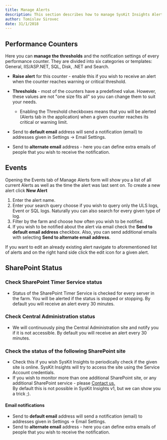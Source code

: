 ```yaml
---
title: Manage Alerts
description: This section describes how to manage SysKit Insights Alerts.
author: Tomislav Sirovec
date: 31/1/2018
---
```


## Performance Counters

Here you can __manage the thresholds__ and the notification settings of every performance counter. They are divided into six categories or templates: General, IIS/ASP.NET, SQL, Disk, .NET and Search.
- __Raise alert__ for this counter - enable this if you wish to receive an alert when the counter reaches warning or critical threshold. 
- __Thresholds__ - most of the counters have a predefined value. However, these values are not "one size fits all" so you can change them to suit your needs.
    - Enabling the Threshold checkboxes means that you will be alerted (Alerts tab in the application) when a given counter reaches its critical or warning limit. 

- Send to __default email__ address will send a notification (email) to addresses given in Settings -> Email Settings.
- Send to __alternate email__ address - here you can define extra emails of people that you wish to receive the notification. 

## Events

Opening the Events tab of Manage Alerts form will show you a list of all current Alerts as well as the time the alert was last sent on. 
To create a new alert click __New Alert__
1. Enter the alert name.
1. Enter your search query choose if you wish to query only the ULS logs, Event or SQL logs. Naturally you can also search for every given type of log.
1. Filter by the farm and choose how often you wish to be notified.  
1. If you wish to be notified about the alert via email check the __Send to default email address__ checkbox. Also, you can send additional emails with selecting __Send to alternate email address__.  

If you want to edit an already existing alert navigate to aforementioned list of alerts and on the right hand side click the edit icon for a given alert. 

## SharePoint Status

### Check SharePoint Timer Service status
- Status of the SharePoint Timer Service is checked for every server in the farm. You will be alerted if the status is stopped or stopping. By default you will receive an alert every 30 minutes. 

### Check Central Administration status
- We will continuously ping the Central Administration site and notify you if it is not accessible. By default you will receive an alert every 30 minutes. 

### Check the status of the following SharePoint site
* Check this if you wish SysKit Insights to periodically check if the given site is online. SysKit Insights will try to access the site using the Service Account credentials.  
* If you wish to monitor more than one additional SharePoint site, or any additional SharePoint service - please [Contact us.](https://www.syskit.com/company/contact-us/)  
By default this is not possible in SysKit Insights v1, but we can show you a trick ;).   

#### Email notifications

- Send to __default email__ address will send a notification (email) to addresses given in Settings -> Email Settings.
- Send to __alternate email__ address - here you can define extra emails of people that you wish to receive the notification.